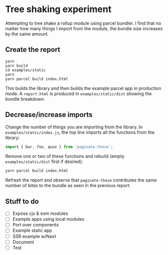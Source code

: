 # Tree shaking experiment

Attempting to tree shake a rollup module using parcel bundler. I find that no matter how many things I import from the module, the bundle size increases by the same amount.

## Create the report

```
yarn
yarn build
cd examples/static
yarn
yarn parcel build index.html
```

This builds the library and then builds the example parcel app in production mode. A `report.html` is produced in `examples/static/dist` showing the bundle breakdown.

## Decrease/increase imports

Change the number of things you are importing from the library. In `examples/static/index.js`, the top line imports all the functions from the library:

```js
import { bar, foo, quux } from 'paginate-these';
```

Remove one or two of these functions and rebuild (empty `examples/static/dist` first if desired):

```
yarn parcel build index.html
```

Refresh the report and observe that `paginate-these` contributes the same number of bites to the bundle as seen in the previous report.

## Stuff to do

- [ ] Expose cjs & esm modules
- [ ] Example apps using local modules
- [ ] Port over components
- [ ] Example static app
- [ ] SSR example w/Next
- [ ] Document
- [ ] Test
